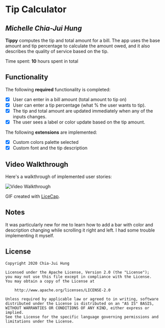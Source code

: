 # Tip Calculator 

## *Michelle Chia-Jui Hung*

**Tippy** computes the tip and total amount for a bill. The app uses the base amount and tip percentage to calculate the amount owed, and it also describes the quality of service based on the tip.

Time spent: **10** hours spent in total

## Functionality 

The following **required** functionality is completed:

* [x] User can enter in a bill amount (total amount to tip on)
* [x] User can enter a tip percentage (what % the user wants to tip).
* [x] The tip and total amount are updated immediately when any of the inputs changes.
* [x] The user sees a label or color update based on the tip amount. 

The following **extensions** are implemented:

* [x] Custom colors palette selected
* [x] Custom font and the tip description

## Video Walkthrough

Here's a walkthrough of implemented user stories:

<img src='https://drive.google.com/file/d/1x-6He4WbAhZp9sCmXSRPvIdTEb73hBKn/view?usp=sharing' title='Video Walkthrough' width='' alt='Video Walkthrough' />

GIF created with [LiceCap](http://www.cockos.com/licecap/).


## Notes

It was particularly new for me to learn how to add a bar with color and description changing while scrolling it right and left. I had some trouble implementing it myself.

## License

    Copyright 2020 Chia-Jui Hung

    Licensed under the Apache License, Version 2.0 (the "License");
    you may not use this file except in compliance with the License.
    You may obtain a copy of the License at

        http://www.apache.org/licenses/LICENSE-2.0

    Unless required by applicable law or agreed to in writing, software
    distributed under the License is distributed on an "AS IS" BASIS,
    WITHOUT WARRANTIES OR CONDITIONS OF ANY KIND, either express or implied.
    See the License for the specific language governing permissions and
    limitations under the License.
